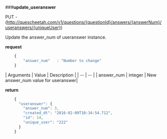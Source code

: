 ###**update_useranswer**


PUT - (http://quescheetah.com/v1/questions/{questionId}/answers/{answerNum}/useranswers/{uniqueUser})

Update the answer_num of useranswer instance.

**request**
```javascript 
    {
        "answer_num"   : "Number to change"
    }
```

| Arguments | Value | Description |
| --        | --    |
| answer_num | integer | New answer_num value for useranswer|


**return**
```javascript 
    {
      "useranswer": {
        "answer_num": 3,
        "created_dt": "2016-02-09T10:34:54.712",
        "id": 14,
        "unique_user": "222"
      }
    }
```